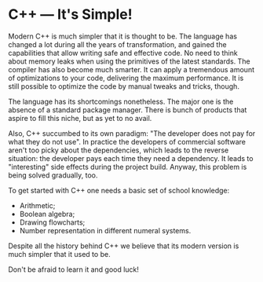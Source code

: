 # C++ — It's Simple!

Modern C++ is much simpler that it is thought to be. The language has changed a lot during all the years of transformation, and gained the capabilities that allow writing safe and effective code. No need to think about memory leaks when using the primitives of the latest standards. The compiler has also become much smarter. It can apply a tremendous amount of optimizations to your code, delivering the maximum performance. It is still possible to optimize the code by manual tweaks and tricks, though.

The language has its shortcomings nonetheless. The major one is the absence of a standard package manager. There is bunch of products that aspire to fill this niche, but as yet to no avail.

Also, C++ succumbed to its own paradigm: "The developer does not pay for what they do not use". In practice the developers of commercial software aren't too picky about the dependencies, which leads to the reverse situation: the developer pays each time they need a dependency. It leads to "interesting" side effects during the project build. Anyway, this problem is being solved gradually, too.

To get started with C++ one needs a basic set of school knowledge:
- Arithmetic;
- Boolean algebra;
- Drawing flowcharts;
- Number representation in different numeral systems.

Despite all the history behind C++ we believe that its modern version is much simpler that it used to be.

Don't be afraid to learn it and good luck!

